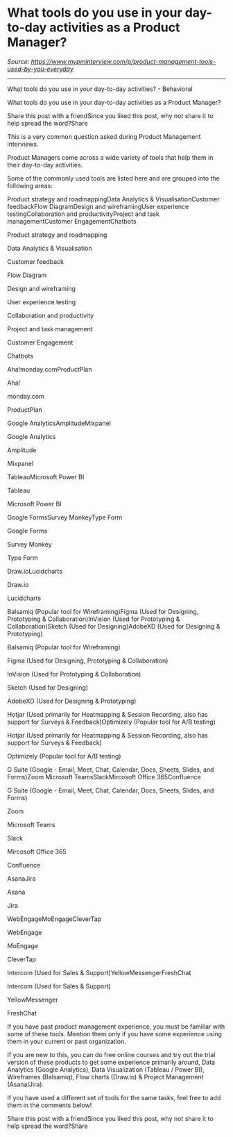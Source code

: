 # What tools do you use in your day-to-day activities as a Product Manager?

*Source: https://www.mypminterview.com/p/product-management-tools-used-by-you-everyday*

---

What tools do you use in your day-to-day activities? - Behavioral

What tools do you use in your day-to-day activities as a Product Manager?

Share this post with a friendSince you liked this post, why not share it to help spread the word?Share





This is a very common question asked during Product Management interviews.

Product Managers come across a wide variety of tools that help them in their day-to-day activities.

Some of the commonly used tools are listed here and are grouped into the following areas:

Product strategy and roadmappingData Analytics & VisualisationCustomer feedbackFlow DiagramDesign and wireframingUser experience testingCollaboration and productivityProject and task managementCustomer EngagementChatbots

Product strategy and roadmapping

Data Analytics & Visualisation

Customer feedback

Flow Diagram

Design and wireframing

User experience testing

Collaboration and productivity

Project and task management

Customer Engagement

Chatbots





Aha!monday.comProductPlan

Aha!

monday.com

ProductPlan



Google AnalyticsAmplitudeMixpanel

Google Analytics

Amplitude

Mixpanel

TableauMicrosoft Power BI

Tableau

Microsoft Power BI

Google FormsSurvey MonkeyType Form

Google Forms

Survey Monkey

Type Form

Draw.ioLucidcharts

Draw.io

Lucidcharts

Balsamiq (Popular tool for Wireframing)Figma (Used for Designing, Prototyping & Collaboration)InVision (Used for Prototyping & Collaboration)Sketch (Used for Designing)AdobeXD (Used for Designing & Prototyping)

Balsamiq (Popular tool for Wireframing)

Figma (Used for Designing, Prototyping & Collaboration)

InVision (Used for Prototyping & Collaboration)

Sketch (Used for Designing)

AdobeXD (Used for Designing & Prototyping)

Hotjar (Used primarily for Heatmapping & Session Recording, also has support for Surveys & Feedback)Optimizely (Popular tool for A/B testing)

Hotjar (Used primarily for Heatmapping & Session Recording, also has support for Surveys & Feedback)

Optimizely (Popular tool for A/B testing)

G Suite (Google - Email, Meet, Chat, Calendar, Docs, Sheets, Slides, and Forms)Zoom Microsoft TeamsSlackMircosoft Office 365Confluence

G Suite (Google - Email, Meet, Chat, Calendar, Docs, Sheets, Slides, and Forms)

Zoom 

Microsoft Teams

Slack

Mircosoft Office 365

Confluence

AsanaJira

Asana

Jira

WebEngageMoEngageCleverTap

WebEngage

MoEngage

CleverTap

Intercom (Used for Sales & Support)YellowMessengerFreshChat

Intercom (Used for Sales & Support)

YellowMessenger

FreshChat

If you have past product management experience, you must be familiar with some of these tools. Mention them only if you have some experience using them in your current or past organization. 

If you are new to this, you can do free online courses and try out the trial version of these products to get some experience primarily around, Data Analytics (Google Analytics), Data Visualization (Tableau / Power BI), Wireframes (Balsamiq), Flow charts (Draw.io) & Project Management (Asana/Jira).



If you have used a different set of tools for the same tasks, feel free to add them in the comments below!



Share this post with a friendSince you liked this post, why not share it to help spread the word?Share